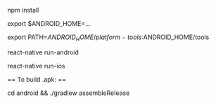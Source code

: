 npm install

export $ANDROID_HOME=...

export PATH=$ANDROID_HOME/platform-tools:$ANDROID_HOME/tools

react-native run-android

react-native run-ios


== To build .apk: ==

cd android && ./gradlew assembleRelease
